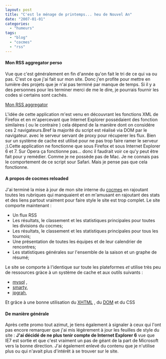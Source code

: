```yaml
---
layout: post
title: "C'est le ménage de printemps... heu de Nouvel An"
date: "2007-01-01"
categories: 
  - "humeurs"
tags: 
  - "blog"
  - "cocmes"
  - "rss"
---
```


#### Mon RSS aggregator perso

Vue que c'est généralement en fin d'année qu'on fait le tri de ce qui va ou pas. C'est ce que j'ai fait sur mon site. Donc j'en profite pour mettre en lumière des projets que je n'ai pas terminé par manque de temps. Si il y a des personnes pour les terminer merci de me le dire, je pourrais fournir les codes si certains sont cachés.

[Mon RSS aggregator](/aggregator/)

L'idée de cette application m'est venu en découvrant les fonctions XML de Firefox et en m'apercevant que Internet Explorer possédaient des fonction similaires ( ou le contraire ) cela dépend de la manière dont on considére ces 2 navigateurs.Bref la majorité du script est réalisé via DOM par le navigateur. avec le serveur servant de proxy pour récuperer les flux. Bien sur un système de cache est utilisé pour ne pas trop faire ramer le serveur ;).Cette application ne fonctionne que sous Firefox et sous Internet Explorer 6 et 7. Sur Opera ça fonctionne pas... donc il faudrait voir ce qu'y peut être fait pour y remédier. Comme je ne possède pas de Mac. Je ne connais pas le comportement de ce script sour Safari. Mais je pense pas que cela fonctionne.

#### A propos de cocmes reloaded

J'ai terminé la mise à jour de mon site interne du [cocmes](/cocmes/) en rajoutant toutes les rubriques qui manquaient et en m'amusant en rajoutant des stats et des liens partout vraiment pour faire style le site est trop complet. Le site comporte maintenant :

- Un flux RSS
- Les résultats, le classement et les statistiques principales pour toutes les divisions du cocmes;
- Les résultats, le classement et les statistiques principales pour tous les tournois;
- Une présentation de toutes les équipes et de leur calendrier de rencontres;
- Les statistiques générales sur l'ensemble de la saison et un graphe de résumé;

Le site se comporte à l'identique sur toute les plateformes _et_ utilise très peu de ressources gràce à un système de cache et aux outils suivants :

- [mysql](http://www.mysql.com "le site officiel de MySQL") ,
- [smarty](http://smarty.php.net/manual/fr/ "le site officiel de Smarty"),
- [jpgrah](http://www.aditus.nu/jpgraph/ "le site officiel de Jpgrah"),

Et grâce à une bonne utilisation du [XHTML](http://nyamsprod.com/xhtml.html) , du [DOM](http://nyamsprod.com/dom.html) et du CSS

#### De manière générale

Après cette promo tout azimut, je tiens également à signaler à ceux qui l'ont pas encore remarquer que j'ai mis légèrement à jour les feuilles de style du site : **J'ai décidé de ne plus tenir compte de Internet Explorer 6** vue que IE7 est sortie et que c'est vraiment un pas de géant de la part de Microsoft vers la bonne direction. J'ai également enlevé du contenu que je n'utilise plus ou qui n'avait plus d'intérêt à se trouver sur le site.
